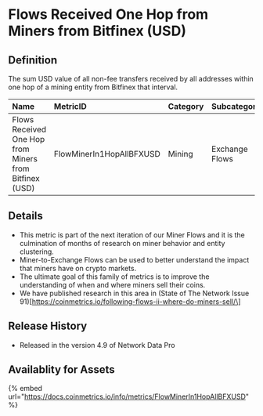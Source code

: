 # Flows Received One Hop from Miners from Bitfinex \(USD\)

## Definition

The sum USD value of all non-fee transfers received by all addresses within one hop of a mining entity from Bitfinex that interval.

| Name | MetricID | Category | Subcategory | Type | Unit | Interval |
| :--- | :--- | :--- | :--- | :--- | :--- | :--- |
| Flows Received One Hop from Miners from Bitfinex \(USD\) | FlowMinerIn1HopAllBFXUSD | Mining | Exchange Flows | Sum | USD | 1 day |

## Details

* This metric is part of the next iteration of our Miner Flows and it is the culmination of months of research on miner behavior and entity clustering.
* Miner-to-Exchange Flows can be used to better understand the impact that miners have on crypto markets.
* The ultimate goal of this family of metrics is to improve the understanding of when and where miners sell their coins.
* We have published research in this area in \(State of The Network Issue 91\)\[https://coinmetrics.io/following-flows-ii-where-do-miners-sell/\]

## Release History

* Released in the version 4.9 of Network Data Pro

## Availablity for Assets

{% embed url="https://docs.coinmetrics.io/info/metrics/FlowMinerIn1HopAllBFXUSD" %}



